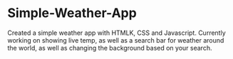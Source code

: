 # Simple-Weather-App
Created a simple weather app with HTMLK, CSS and Javascript. Currently working on showing live temp, as well as a search bar for weather around the world, as well as changing the background based on your search.
